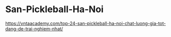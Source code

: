 # San-Pickleball-Ha-Noi
https://vntaacademy.com/top-24-san-pickleball-ha-noi-chat-luong-gia-tot-dang-de-trai-nghiem-nhat/
